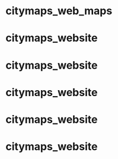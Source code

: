 # citymaps_web_maps
# citymaps_website
# citymaps_website
# citymaps_website
# citymaps_website
# citymaps_website
